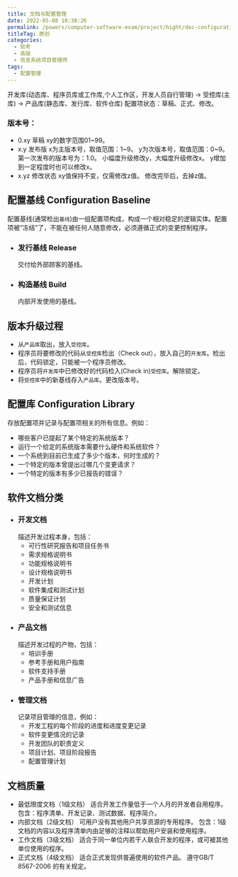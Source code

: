 ```yaml
---
title: 文档与配置管理
date: 2022-05-08 10:38:26
permalink: /powers/computer-software-exam/project/hight/doc-configuration/
titleTag: 原创
categories:
  - 软考
  - 高级
  - 信息系统项目管理师
tags:
  - 配置管理
---
```

开发库(动态库、程序员库或工作库,个人工作区，开发人员自行管理) -> 受控库(主库) -> 产品库(静态库、发行库、软件仓库)
配置项状态：草稿、正式、修改。
### 版本号：
- 0.xy 草稿
  xy的数字范围01~99。
- x.y 发布版
  x为主版本号，取值范围：1~9。
  y为次版本号，取值范围：0~9。
  第一次发布的版本号为：1.0。
  小幅度升级修改y，大幅度升级修改x。
  y增加到一定程度时也可以修改x。
- x.yz 修改状态
  xy值保持不变，仅需修改z值。
  修改完毕后，去掉z值。
<!-- more -->
## 配置基线 Configuration Baseline
配置基线(通常检出`基线`)由一组配置项构成，构成一个相对稳定的逻辑实体。配置项被“冻结”了，不能在被任何人随意修改，必须遵循正式的变更控制程序。
- ### 发行基线 Release
  交付给外部顾客的基线。
- ### 构造基线 Build 
  内部开发使用的基线。

## 版本升级过程
- 从`产品库`取出，放入`受控库`。
- 程序员将要修改的代码从`受控库`检出（Check out），放入自己的`开发库`。检出后，代码锁定，只能被一个程序员修改。
- 程序员将`开发库`中已修改好的代码检入(Check in)`受控库`。解除锁定。
- 将`受控库`中的新基线存入`产品库`。更改版本号。
## 配置库 Configuration Library
存放配置项并记录与配置项相关的所有信息。例如：
- 哪些客户已提起了某个特定的系统版本？
- 运行一个给定的系统版本需要什么硬件和系统软件？
- 一个系统到目前已生成了多少个版本，何时生成的？
- 一个特定的版本曾提出过哪几个变更请求？
- 一个特定的版本有多少已报告的错误？
## 软件文档分类
- ### 开发文档
  描述开发过程本身，包括：
  - 可行性研究报告和项目任务书
  - 需求规格说明书
  - 功能规格说明书
  - 设计规格说明书
  - 开发计划
  - 软件集成和测试计划
  - 质量保证计划
  - 安全和测试信息
- ### 产品文档
  描述开发过程的产物，包括：
  - 培训手册
  - 参考手册和用户指南
  - 软件支持手册
  - 产品手册和信息广告
- ### 管理文档
  记录项目管理的信息，例如：
  - 开发工程的每个阶段的进度和进度变更记录
  - 软件变更情况的记录
  - 开发团队的职责定义
  - 项目计划、项目阶段报告
  - 配置管理计划
## 文档质量
- 最低限度文档（1级文档）
  适合开发工作量低于一个人月的开发者自用程序。
  包含：程序清单、开发记录、测试数据、程序简介。
- 内部文档（2级文档）
  可用户没有其他用户共享资源的专用程序。
  包含：1级文档的内容以及程序清单内由足够的注释以帮助用户安装和使用程序。
- 工作文档（3级文档）
  适合于同一单位内若干人联合开发的程序，或可被其他单位使用的程序。
- 正式文档（4级文档）
  适合正式发现供普遍使用的软件产品。
  遵守GB/T 8567-2006 的有关规定。